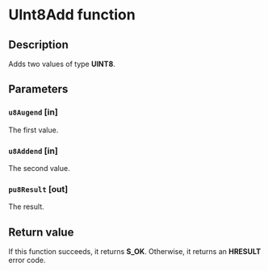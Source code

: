 # UInt8Add function

## Description

Adds two values of type **UINT8**.

## Parameters

### `u8Augend` [in]

The first value.

### `u8Addend` [in]

The second value.

### `pu8Result` [out]

The result.

## Return value

If this function succeeds, it returns **S_OK**. Otherwise, it returns an **HRESULT** error code.